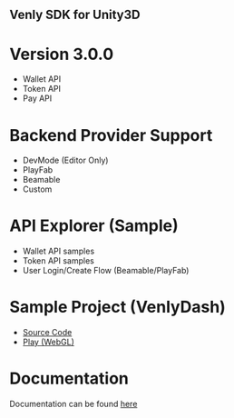 ## Venly SDK for Unity3D

# Version 3.0.0
- Wallet API
- Token API
- Pay API

# Backend Provider Support
- DevMode (Editor Only)
- PlayFab
- Beamable
- Custom

# API Explorer (Sample)
- Wallet API samples
- Token API samples
- User Login/Create Flow (Beamable/PlayFab)

# Sample Project (VenlyDash)
- [Source Code](https://github.com/ArkaneNetwork/Unity-SDK-Samples/tree/main/VenlyDash-Sample)
- [Play (WebGL)](https://venly.me/venlydash)

# Documentation
Documentation can be found [here](https://docs.venly.io/docs/getting-started-with-unity)

